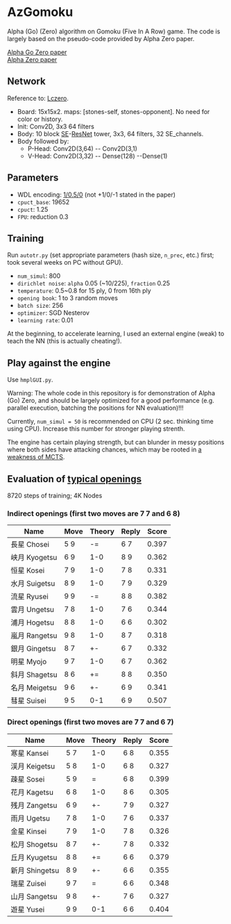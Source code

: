 # AzGomoku
Alpha (Go) (Zero) algorithm on Gomoku (Five In A Row) game. The code is largely based on the pseudo-code provided by Alpha Zero paper.

[Alpha Go Zero paper](https://www.nature.com/articles/nature24270?sf123103138=1)  
[Alpha Zero paper](https://science.sciencemag.org/content/362/6419/1140)

## Network
Reference to: [Lczero](https://lczero.org/dev/backend/nn/).

- Board: 15x15x2. maps: [stones-self, stones-opponent]. No need for color or history.
- Init: Conv2D, 3x3 64 filters   
- Body: 10 block [SE](https://arxiv.org/abs/1709.01507)-[ResNet](https://arxiv.org/abs/1512.03385) tower, 3x3, 64 filters, 32 SE_channels.  
- Body followed by:
    - P-Head: Conv2D(3,64) -- Conv2D(3,1)   
    - V-Head: Conv2D(3,32) -- Dense(128) --Dense(1)

## Parameters
- WDL encoding: [1/0.5/0]((https://lczero.org/blog/2018/12/alphazero-paper-and-lc0-v0191/)) (not +1/0/-1 stated in the paper)
- `cpuct_base`: 19652
- `cpuct`: 1.25
- `FPU`: reduction 0.3

## Training
Run `autotr.py` (set appropriate parameters (hash size, `n_prec`, etc.) first; took several weeks on PC without GPU).
- `num_simul`: 800
- `dirichlet noise`: `alpha` 0.05 (~10/225), `fraction` 0.25
- `temperature`: 0.5~0.8 for 15 ply, 0 from 16th ply
- `opening book`: 1 to 3 random moves
- `batch size`: 256
- `optimizer`: SGD Nesterov
- `learning rate`: 0.01

At the beginning, to accelerate learning, I used an external engine (weak) to teach the NN (this is actually cheating!).

## Play against the engine
Use `hmplGUI.py`.

Warning: The whole code in this repository is for demonstration of Alpha (Go) Zero, and should be largely optimized for a good performance (e.g. parallel execution, batching the positions for NN evaluation)!!!

Currently, `num_simul = 50` is recommended on CPU (2 sec. thinking time using CPU). Increase this number for stronger playing strenth. 

The engine has certain playing strength, but can blunder in messy positions where both sides have attacking chances, which may be rooted in [a weakness of MCTS](https://en.wikipedia.org/wiki/Monte_Carlo_tree_search#Advantages_and_disadvantages).

## Evaluation of [typical openings](https://en.wikipedia.org/wiki/Renju_opening_pattern)
8720 steps of training; 4K Nodes
### Indirect openings (first two moves are 7 7 and 6 8)
| Name           | Move | Theory | Reply | Score |
| -----------    | ---- | ------ | ----- | ----- |
| 長星 Chosei    | 5 9  | -=     | 6 7   | 0.397 |
| 峡月 Kyogetsu  | 6 9  | 1-0    | 8 9   | 0.362 |
| 恒星 Kosei     | 7 9  | 1-0    | 7 8   | 0.331 |
| 水月 Suigetsu  | 8 9  | 1-0    | 7 9   | 0.329 |
| 流星 Ryusei    | 9 9  | -=     | 8 8   | 0.382 |
| 雲月 Ungetsu   | 7 8  | 1-0    | 7 6   | 0.344 |
| 浦月 Hogetsu   | 8 8  | 1-0    | 6 6   | 0.302 |
| 嵐月 Rangetsu  | 9 8  | 1-0    | 8 7   | 0.318 |
| 銀月 Gingetsu  | 8 7  | +-     | 6 7   | 0.332 |
| 明星 Myojo     | 9 7  | 1-0    | 6 7   | 0.362 |
| 斜月 Shagetsu  | 8 6  | +=     | 8 8   | 0.350 |
| 名月 Meigetsu  | 9 6  | +-     | 6 9   | 0.341 |
| 彗星 Suisei    | 9 5  | 0-1    | 6 9   | 0.507 |

### Direct openings (first two moves are 7 7 and 6 7)
| Name           | Move | Theory | Reply | Score |
| -----------    | ---- | ------ | ----- | ----- |
| 寒星 Kansei    | 5 7  | 1-0    | 6 8   | 0.355 |
| 渓月 Keigetsu  | 5 8  | 1-0    | 6 8   | 0.327 |
| 疎星 Sosei     | 5 9  | =      | 6 8   | 0.399 |
| 花月 Kagetsu   | 6 8  | 1-0    | 8 6   | 0.305 |
| 残月 Zangetsu  | 6 9  | +-     | 7 9   | 0.327 |
| 雨月 Ugetsu    | 7 8  | 1-0    | 7 6   | 0.337 |
| 金星 Kinsei    | 7 9  | 1-0    | 7 8   | 0.326 |
| 松月 Shogetsu  | 8 7  | +-     | 7 8   | 0.332 |
| 丘月 Kyugetsu  | 8 8  | +=     | 6 6   | 0.379 |
| 新月 Shingetsu | 8 9  | +-     | 6 6   | 0.355 |
| 瑞星 Zuisei    | 9 7  | =      | 6 6   | 0.348 |
| 山月 Sangetsu  | 9 8  | +-     | 7 6   | 0.327 |
| 遊星 Yusei     | 9 9  | 0-1    | 6 6   | 0.404 |